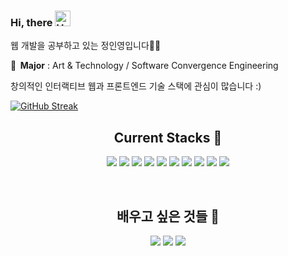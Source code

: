 ### Hi, there <img src="https://raw.githubusercontent.com/Tarikul-Islam-Anik/Animated-Fluent-Emojis/master/Emojis/Hand%20gestures/Hand%20with%20Fingers%20Splayed%20Light%20Skin%20Tone.png" alt="Hand with Fingers Splayed Light Skin Tone" width="25" height="25" />
<p>웹 개발을 공부하고 있는 정인영입니다🙋‍♂️ </p>
<p> 🏫<b>&nbsp; Major</b> : Art & Technology / Software Convergence Engineering </h3>
<p> 창의적인 인터랙티브 웹과 프론트엔드 기술 스택에 관심이 많습니다 :) </p>




[![GitHub Streak](https://streak-stats.demolab.com?user=rmdnps10&theme=gruvbox-duo)](https://git.io/streak-stats)


<h2 align="center">Current Stacks 🚀</h2>
<p align="center"> 
<img src="https://img.shields.io/badge/html5-E34F26?style=for-the-badge&logo=html5&logoColor=white"> 
<img src="https://img.shields.io/badge/css-1572B6?style=for-the-badge&logo=css3&logoColor=white"> 
<img src="https://img.shields.io/badge/javascript-F7DF1E?style=for-the-badge&logo=javascript&logoColor=black">
<img src="https://img.shields.io/badge/p5.js-ED225D?style=for-the-badge&logo=p5dotjs&logoColor=white"> 
  <img src="https://img.shields.io/badge/matter.js-4B5562?style=for-the-badge&logo=matterdotjst&logoColor=black">
<img src="https://img.shields.io/badge/react.js-61DAFB?style=for-the-badge&logo=react&logoColor=black">
  <img src="https://img.shields.io/badge/styledcomponents-DB7093?style=for-the-badge&logo=styledcomponents&logoColor=white">
  <img src="https://img.shields.io/badge/next.js-000000?style=for-the-badge&logo=nextdotjs&logoColor=white">
  <img src="https://img.shields.io/badge/recoil-3578E5?style=for-the-badge&logo=recoil&logoColor=black">
  <img src="https://img.shields.io/badge/figma-F24E1E?style=for-the-badge&logo=figma&logoColor=white">
</p>

<br>
<h2 align="center"> 배우고 싶은 것들 🤔 </h2>
<p align="center"> 
<img src="https://img.shields.io/badge/tailwindcss-06B6D4?style=for-the-badge&logo=tailwindcss&logoColor=white">
<img src="https://img.shields.io/badge/spring-6DB33F?style=for-the-badge&logo=spring&logoColor=white">
<img src="https://img.shields.io/badge/reactquery-FF4154?style=for-the-badge&logo=reactquery&logoColor=white">

  

  
  


        
<!--
**rmdnps10/rmdnps10** is a ✨ _special_ ✨ repository because its `README.md` (this file) appears on your GitHub profile.

Here are some ideas to get you started:

- 🔭 I’m currently working on ...
- 🌱 I’m currently learning ...
- 👯 I’m looking to collaborate on ...
- 🤔 I’m looking for help with ...
- 💬 Ask me about ...
- 📫 How to reach me: ...
- 😄 Pronouns: ...
- ⚡ Fun fact: ...
-->
